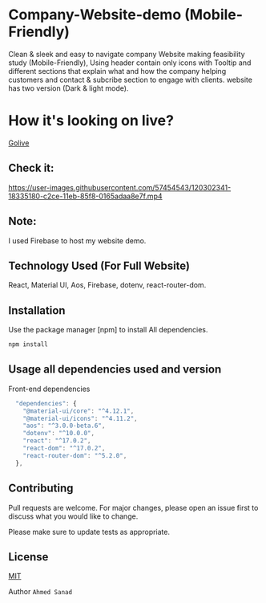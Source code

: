
# Company-Website-demo (Mobile-Friendly)

Clean & sleek and easy to navigate company Website making feasibility study (Mobile-Friendly), Using header contain only icons with Tooltip and different sections that explain what and how the company helping customers and contact & subcribe section to engage with clients. website has two version (Dark & light mode).


# How it's looking on live?

[Golive](https://business-startup-template.web.app/)


## Check it:

https://user-images.githubusercontent.com/57454543/120302341-18335180-c2ce-11eb-85f8-0165adaa8e7f.mp4

## Note:

I used Firebase to host my website demo.


## Technology Used (For Full Website)

React,
Material UI,
Aos,
Firebase,
dotenv,
react-router-dom.


## Installation

Use the package manager [npm] to install All dependencies.

```bash
npm install
```


## Usage all dependencies used and version

Front-end dependencies
 
```javascript
  "dependencies": {
    "@material-ui/core": "^4.12.1",
    "@material-ui/icons": "^4.11.2",
    "aos": "^3.0.0-beta.6",
    "dotenv": "^10.0.0",
    "react": "^17.0.2",
    "react-dom": "^17.0.2",
    "react-router-dom": "^5.2.0",
  },
```

## Contributing
Pull requests are welcome. For major changes, please open an issue first to discuss what you would like to change.

Please make sure to update tests as appropriate.

## License
[MIT](https://choosealicense.com/licenses/mit/)

Author
`Ahmed Sanad`